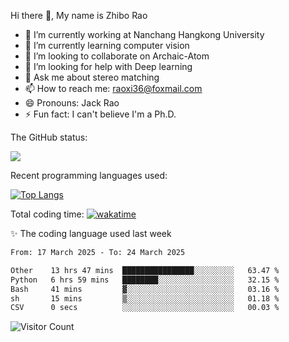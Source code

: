 Hi there 👋, My name is Zhibo Rao
- 🔭 I’m currently working at Nanchang Hangkong University
- 🌱 I’m currently learning computer vision
- 👯 I’m looking to collaborate on Archaic-Atom
- 🤔 I’m looking for help with Deep learning
- 💬 Ask me about stereo matching
- 📫 How to reach me: raoxi36@foxmail.com
- 😄 Pronouns: Jack Rao
- ⚡ Fun fact: I can't believe I'm a Ph.D.

The GitHub status:

![](https://github-readme-stats.vercel.app/api?username=ZhiboRao)

Recent programming languages used:

[![Top Langs](https://github-readme-stats.vercel.app/api/top-langs/?username=ZhiboRao&layout=compact)](https://github.com/anuraghazra/github-readme-stats)

Total coding time: [![wakatime](https://wakatime.com/badge/user/51ec5ec7-4742-4243-9eea-732ade32c0b7.svg)](https://wakatime.com/@51ec5ec7-4742-4243-9eea-732ade32c0b7)

✨ The coding language used last week 
<!--START_SECTION:waka-->

```txt
From: 17 March 2025 - To: 24 March 2025

Other    13 hrs 47 mins  ████████████████░░░░░░░░░   63.47 %
Python   6 hrs 59 mins   ████████░░░░░░░░░░░░░░░░░   32.15 %
Bash     41 mins         ▓░░░░░░░░░░░░░░░░░░░░░░░░   03.16 %
sh       15 mins         ▒░░░░░░░░░░░░░░░░░░░░░░░░   01.18 %
CSV      0 secs          ░░░░░░░░░░░░░░░░░░░░░░░░░   00.03 %
```

<!--END_SECTION:waka-->

![Visitor Count](https://profile-counter.glitch.me/Raohaocheng/count.svg)

